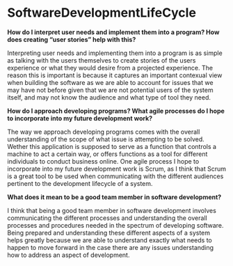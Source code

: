 # SoftwareDevelopmentLifeCycle

<b> How do I interpret user needs and implement them into a program? How does creating “user stories” help with this? </b>

Interpreting user needs and implementing them into a program is as simple as talking with the users themselves to create stories of the users experience or what they would desire from a projected experience. The reason this is important is because it captures an important contexual view when building the software as we are able to account for issues that we may have not before given that we are not potential users of the system itself, and may not know the audience and what type of tool they need.

<b> How do I approach developing programs? What agile processes do I hope to incorporate into my future development work? </b>

The way we approach developing programs comes with the overall understanding of the scope of what issue is attempting to be solved. Wether this application is supposed to serve as a function that controls a machine to act a certain way, or offers functions as a tool for different individuals to conduct business online. One agile process I hope to incorporate into my future development work is Scrum, as I think that Scrum is a great tool to be used when communicating with the different audiences pertinent to the development lifecycle of a system.

<b> What does it mean to be a good team member in software development? </b>

I think that being a good team member in software development involves communicating the different processes and understanding the overall processes and procedures needed in the spectrum of developing software. Being prepared and understanding these different aspects of a system helps greatly because we are able to understand exactly what needs to happen to move forward in the case there are any issues understanding how to address an aspect of development.
